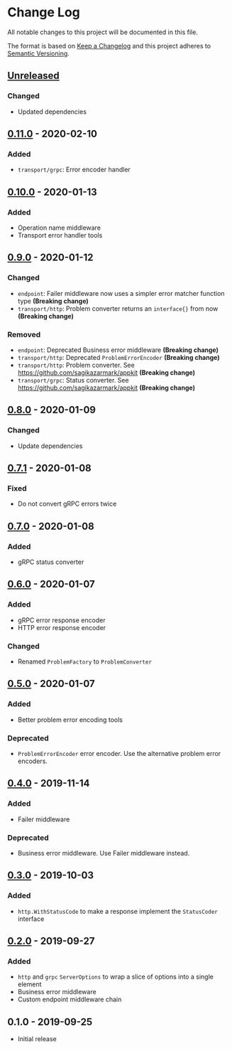 # Change Log


All notable changes to this project will be documented in this file.

The format is based on [Keep a Changelog](http://keepachangelog.com/en/1.0.0/)
and this project adheres to [Semantic Versioning](http://semver.org/spec/v2.0.0.html).


## [Unreleased]

### Changed

- Updated dependencies


## [0.11.0] - 2020-02-10

### Added

- `transport/grpc`: Error encoder handler


## [0.10.0] - 2020-01-13

### Added

- Operation name middleware
- Transport error handler tools


## [0.9.0] - 2020-01-12

### Changed

- `endpoint`: Failer middleware now uses a simpler error matcher function type **(Breaking change)**
- `transport/http`: Problem converter returns an `interface{}` from now **(Breaking change)**

### Removed

- `endpoint`: Deprecated Business error middleware **(Breaking change)**
- `transport/http`: Deprecated `ProblemErrorEncoder` **(Breaking change)**
- `transport/http`: Problem converter. See https://github.com/sagikazarmark/appkit **(Breaking change)**
- `transport/grpc`: Status converter. See https://github.com/sagikazarmark/appkit **(Breaking change)**


## [0.8.0] - 2020-01-09

### Changed

- Update dependencies


## [0.7.1] - 2020-01-08

### Fixed

- Do not convert gRPC errors twice


## [0.7.0] - 2020-01-08

### Added

- gRPC status converter


## [0.6.0] - 2020-01-07

### Added

- gRPC error response encoder
- HTTP error response encoder

### Changed

- Renamed `ProblemFactory` to `ProblemConverter`


## [0.5.0] - 2020-01-07

### Added

- Better problem error encoding tools

### Deprecated

- `ProblemErrorEncoder` error encoder. Use the alternative problem error encoders.


## [0.4.0] - 2019-11-14

### Added

- Failer middleware

### Deprecated

- Business error middleware. Use Failer middleware instead.


## [0.3.0] - 2019-10-03

### Added

- `http.WithStatusCode` to make a response implement the `StatusCoder` interface


## [0.2.0] - 2019-09-27

### Added

- `http` and `grpc` `ServerOptions` to wrap a slice of options into a single element
- Business error middleware
- Custom endpoint middleware chain


## 0.1.0 - 2019-09-25

- Initial release


[Unreleased]: https://github.com/sagikazarmark/kitx/compare/v0.11.0...HEAD
[0.11.0]: https://github.com/sagikazarmark/kitx/compare/v0.10.0...v0.11.0
[0.10.0]: https://github.com/sagikazarmark/kitx/compare/v0.9.0...v0.10.0
[0.9.0]: https://github.com/sagikazarmark/kitx/compare/v0.8.0...v0.9.0
[0.8.0]: https://github.com/sagikazarmark/kitx/compare/v0.7.1...v0.8.0
[0.7.1]: https://github.com/sagikazarmark/kitx/compare/v0.7.0...v0.7.1
[0.7.0]: https://github.com/sagikazarmark/kitx/compare/v0.6.0...v0.7.0
[0.6.0]: https://github.com/sagikazarmark/kitx/compare/v0.5.0...v0.6.0
[0.5.0]: https://github.com/sagikazarmark/kitx/compare/v0.4.0...v0.5.0
[0.4.0]: https://github.com/sagikazarmark/kitx/compare/v0.3.0...v0.4.0
[0.3.0]: https://github.com/sagikazarmark/kitx/compare/v0.2.0...v0.3.0
[0.2.0]: https://github.com/sagikazarmark/kitx/compare/v0.1.0...v0.2.0
